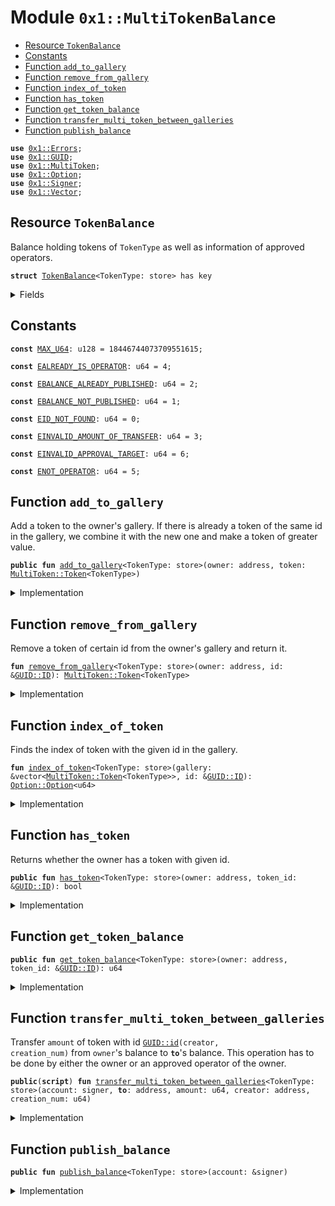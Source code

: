 
<a name="0x1_MultiTokenBalance"></a>

# Module `0x1::MultiTokenBalance`



-  [Resource `TokenBalance`](#0x1_MultiTokenBalance_TokenBalance)
-  [Constants](#@Constants_0)
-  [Function `add_to_gallery`](#0x1_MultiTokenBalance_add_to_gallery)
-  [Function `remove_from_gallery`](#0x1_MultiTokenBalance_remove_from_gallery)
-  [Function `index_of_token`](#0x1_MultiTokenBalance_index_of_token)
-  [Function `has_token`](#0x1_MultiTokenBalance_has_token)
-  [Function `get_token_balance`](#0x1_MultiTokenBalance_get_token_balance)
-  [Function `transfer_multi_token_between_galleries`](#0x1_MultiTokenBalance_transfer_multi_token_between_galleries)
-  [Function `publish_balance`](#0x1_MultiTokenBalance_publish_balance)


<pre><code><b>use</b> <a href="../../../../../../../experimental/releases/artifacts/current/build/MoveStdlib/docs/Errors.md#0x1_Errors">0x1::Errors</a>;
<b>use</b> <a href="../../../../../../../experimental/releases/artifacts/current/build/MoveStdlib/docs/GUID.md#0x1_GUID">0x1::GUID</a>;
<b>use</b> <a href="MultiToken.md#0x1_MultiToken">0x1::MultiToken</a>;
<b>use</b> <a href="../../../../../../../experimental/releases/artifacts/current/build/MoveStdlib/docs/Option.md#0x1_Option">0x1::Option</a>;
<b>use</b> <a href="../../../../../../../experimental/releases/artifacts/current/build/MoveStdlib/docs/Signer.md#0x1_Signer">0x1::Signer</a>;
<b>use</b> <a href="../../../../../../../experimental/releases/artifacts/current/build/MoveStdlib/docs/Vector.md#0x1_Vector">0x1::Vector</a>;
</code></pre>



<a name="0x1_MultiTokenBalance_TokenBalance"></a>

## Resource `TokenBalance`

Balance holding tokens of <code>TokenType</code> as well as information of approved operators.


<pre><code><b>struct</b> <a href="MultiTokenBalance.md#0x1_MultiTokenBalance_TokenBalance">TokenBalance</a>&lt;TokenType: store&gt; has key
</code></pre>



<details>
<summary>Fields</summary>


<dl>
<dt>
<code>gallery: vector&lt;<a href="MultiToken.md#0x1_MultiToken_Token">MultiToken::Token</a>&lt;TokenType&gt;&gt;</code>
</dt>
<dd>
 Gallery full of multi tokens owned by this balance
</dd>
</dl>


</details>

<a name="@Constants_0"></a>

## Constants


<a name="0x1_MultiTokenBalance_MAX_U64"></a>



<pre><code><b>const</b> <a href="MultiTokenBalance.md#0x1_MultiTokenBalance_MAX_U64">MAX_U64</a>: u128 = 18446744073709551615;
</code></pre>



<a name="0x1_MultiTokenBalance_EALREADY_IS_OPERATOR"></a>



<pre><code><b>const</b> <a href="MultiTokenBalance.md#0x1_MultiTokenBalance_EALREADY_IS_OPERATOR">EALREADY_IS_OPERATOR</a>: u64 = 4;
</code></pre>



<a name="0x1_MultiTokenBalance_EBALANCE_ALREADY_PUBLISHED"></a>



<pre><code><b>const</b> <a href="MultiTokenBalance.md#0x1_MultiTokenBalance_EBALANCE_ALREADY_PUBLISHED">EBALANCE_ALREADY_PUBLISHED</a>: u64 = 2;
</code></pre>



<a name="0x1_MultiTokenBalance_EBALANCE_NOT_PUBLISHED"></a>



<pre><code><b>const</b> <a href="MultiTokenBalance.md#0x1_MultiTokenBalance_EBALANCE_NOT_PUBLISHED">EBALANCE_NOT_PUBLISHED</a>: u64 = 1;
</code></pre>



<a name="0x1_MultiTokenBalance_EID_NOT_FOUND"></a>



<pre><code><b>const</b> <a href="MultiTokenBalance.md#0x1_MultiTokenBalance_EID_NOT_FOUND">EID_NOT_FOUND</a>: u64 = 0;
</code></pre>



<a name="0x1_MultiTokenBalance_EINVALID_AMOUNT_OF_TRANSFER"></a>



<pre><code><b>const</b> <a href="MultiTokenBalance.md#0x1_MultiTokenBalance_EINVALID_AMOUNT_OF_TRANSFER">EINVALID_AMOUNT_OF_TRANSFER</a>: u64 = 3;
</code></pre>



<a name="0x1_MultiTokenBalance_EINVALID_APPROVAL_TARGET"></a>



<pre><code><b>const</b> <a href="MultiTokenBalance.md#0x1_MultiTokenBalance_EINVALID_APPROVAL_TARGET">EINVALID_APPROVAL_TARGET</a>: u64 = 6;
</code></pre>



<a name="0x1_MultiTokenBalance_ENOT_OPERATOR"></a>



<pre><code><b>const</b> <a href="MultiTokenBalance.md#0x1_MultiTokenBalance_ENOT_OPERATOR">ENOT_OPERATOR</a>: u64 = 5;
</code></pre>



<a name="0x1_MultiTokenBalance_add_to_gallery"></a>

## Function `add_to_gallery`

Add a token to the owner's gallery. If there is already a token of the same id in the
gallery, we combine it with the new one and make a token of greater value.


<pre><code><b>public</b> <b>fun</b> <a href="MultiTokenBalance.md#0x1_MultiTokenBalance_add_to_gallery">add_to_gallery</a>&lt;TokenType: store&gt;(owner: address, token: <a href="MultiToken.md#0x1_MultiToken_Token">MultiToken::Token</a>&lt;TokenType&gt;)
</code></pre>



<details>
<summary>Implementation</summary>


<pre><code><b>public</b> <b>fun</b> <a href="MultiTokenBalance.md#0x1_MultiTokenBalance_add_to_gallery">add_to_gallery</a>&lt;TokenType: store&gt;(owner: address, token: Token&lt;TokenType&gt;)
<b>acquires</b> <a href="MultiTokenBalance.md#0x1_MultiTokenBalance_TokenBalance">TokenBalance</a> {
    <b>assert</b>(<b>exists</b>&lt;<a href="MultiTokenBalance.md#0x1_MultiTokenBalance_TokenBalance">TokenBalance</a>&lt;TokenType&gt;&gt;(owner), <a href="MultiTokenBalance.md#0x1_MultiTokenBalance_EBALANCE_NOT_PUBLISHED">EBALANCE_NOT_PUBLISHED</a>);
    <b>let</b> id = <a href="MultiToken.md#0x1_MultiToken_id">MultiToken::id</a>&lt;TokenType&gt;(&token);
    <b>if</b> (<a href="MultiTokenBalance.md#0x1_MultiTokenBalance_has_token">has_token</a>&lt;TokenType&gt;(owner, &id)) {
        // If `owner` already has a token <b>with</b> the same id, remove it from the gallery
        // and join it <b>with</b> the new token.
        <b>let</b> original_token = <a href="MultiTokenBalance.md#0x1_MultiTokenBalance_remove_from_gallery">remove_from_gallery</a>&lt;TokenType&gt;(owner, &id);
        <a href="MultiToken.md#0x1_MultiToken_join">MultiToken::join</a>&lt;TokenType&gt;(&<b>mut</b> token, original_token);
    };
    <b>let</b> gallery = &<b>mut</b> borrow_global_mut&lt;<a href="MultiTokenBalance.md#0x1_MultiTokenBalance_TokenBalance">TokenBalance</a>&lt;TokenType&gt;&gt;(owner).gallery;
    <a href="../../../../../../../experimental/releases/artifacts/current/build/MoveStdlib/docs/Vector.md#0x1_Vector_push_back">Vector::push_back</a>(gallery, token)
}
</code></pre>



</details>

<a name="0x1_MultiTokenBalance_remove_from_gallery"></a>

## Function `remove_from_gallery`

Remove a token of certain id from the owner's gallery and return it.


<pre><code><b>fun</b> <a href="MultiTokenBalance.md#0x1_MultiTokenBalance_remove_from_gallery">remove_from_gallery</a>&lt;TokenType: store&gt;(owner: address, id: &<a href="../../../../../../../experimental/releases/artifacts/current/build/MoveStdlib/docs/GUID.md#0x1_GUID_ID">GUID::ID</a>): <a href="MultiToken.md#0x1_MultiToken_Token">MultiToken::Token</a>&lt;TokenType&gt;
</code></pre>



<details>
<summary>Implementation</summary>


<pre><code><b>fun</b> <a href="MultiTokenBalance.md#0x1_MultiTokenBalance_remove_from_gallery">remove_from_gallery</a>&lt;TokenType: store&gt;(owner: address, id: &<a href="../../../../../../../experimental/releases/artifacts/current/build/MoveStdlib/docs/GUID.md#0x1_GUID_ID">GUID::ID</a>): Token&lt;TokenType&gt;
<b>acquires</b> <a href="MultiTokenBalance.md#0x1_MultiTokenBalance_TokenBalance">TokenBalance</a> {
    <b>assert</b>(<b>exists</b>&lt;<a href="MultiTokenBalance.md#0x1_MultiTokenBalance_TokenBalance">TokenBalance</a>&lt;TokenType&gt;&gt;(owner), <a href="MultiTokenBalance.md#0x1_MultiTokenBalance_EBALANCE_NOT_PUBLISHED">EBALANCE_NOT_PUBLISHED</a>);
    <b>let</b> gallery = &<b>mut</b> borrow_global_mut&lt;<a href="MultiTokenBalance.md#0x1_MultiTokenBalance_TokenBalance">TokenBalance</a>&lt;TokenType&gt;&gt;(owner).gallery;
    <b>let</b> index_opt = <a href="MultiTokenBalance.md#0x1_MultiTokenBalance_index_of_token">index_of_token</a>&lt;TokenType&gt;(gallery, id);
    <b>assert</b>(<a href="../../../../../../../experimental/releases/artifacts/current/build/MoveStdlib/docs/Option.md#0x1_Option_is_some">Option::is_some</a>(&index_opt), <a href="../../../../../../../experimental/releases/artifacts/current/build/MoveStdlib/docs/Errors.md#0x1_Errors_limit_exceeded">Errors::limit_exceeded</a>(<a href="MultiTokenBalance.md#0x1_MultiTokenBalance_EID_NOT_FOUND">EID_NOT_FOUND</a>));
    <a href="../../../../../../../experimental/releases/artifacts/current/build/MoveStdlib/docs/Vector.md#0x1_Vector_remove">Vector::remove</a>(gallery, <a href="../../../../../../../experimental/releases/artifacts/current/build/MoveStdlib/docs/Option.md#0x1_Option_extract">Option::extract</a>(&<b>mut</b> index_opt))
}
</code></pre>



</details>

<a name="0x1_MultiTokenBalance_index_of_token"></a>

## Function `index_of_token`

Finds the index of token with the given id in the gallery.


<pre><code><b>fun</b> <a href="MultiTokenBalance.md#0x1_MultiTokenBalance_index_of_token">index_of_token</a>&lt;TokenType: store&gt;(gallery: &vector&lt;<a href="MultiToken.md#0x1_MultiToken_Token">MultiToken::Token</a>&lt;TokenType&gt;&gt;, id: &<a href="../../../../../../../experimental/releases/artifacts/current/build/MoveStdlib/docs/GUID.md#0x1_GUID_ID">GUID::ID</a>): <a href="../../../../../../../experimental/releases/artifacts/current/build/MoveStdlib/docs/Option.md#0x1_Option_Option">Option::Option</a>&lt;u64&gt;
</code></pre>



<details>
<summary>Implementation</summary>


<pre><code><b>fun</b> <a href="MultiTokenBalance.md#0x1_MultiTokenBalance_index_of_token">index_of_token</a>&lt;TokenType: store&gt;(gallery: &vector&lt;Token&lt;TokenType&gt;&gt;, id: &<a href="../../../../../../../experimental/releases/artifacts/current/build/MoveStdlib/docs/GUID.md#0x1_GUID_ID">GUID::ID</a>): <a href="../../../../../../../experimental/releases/artifacts/current/build/MoveStdlib/docs/Option.md#0x1_Option">Option</a>&lt;u64&gt; {
    <b>let</b> i = 0;
    <b>let</b> len = <a href="../../../../../../../experimental/releases/artifacts/current/build/MoveStdlib/docs/Vector.md#0x1_Vector_length">Vector::length</a>(gallery);
    <b>while</b> (i &lt; len) {
        <b>if</b> (<a href="MultiToken.md#0x1_MultiToken_id">MultiToken::id</a>&lt;TokenType&gt;(<a href="../../../../../../../experimental/releases/artifacts/current/build/MoveStdlib/docs/Vector.md#0x1_Vector_borrow">Vector::borrow</a>(gallery, i)) == *id) {
            <b>return</b> <a href="../../../../../../../experimental/releases/artifacts/current/build/MoveStdlib/docs/Option.md#0x1_Option_some">Option::some</a>(i)
        };
        i = i + 1;
    };
    <a href="../../../../../../../experimental/releases/artifacts/current/build/MoveStdlib/docs/Option.md#0x1_Option_none">Option::none</a>()
}
</code></pre>



</details>

<a name="0x1_MultiTokenBalance_has_token"></a>

## Function `has_token`

Returns whether the owner has a token with given id.


<pre><code><b>public</b> <b>fun</b> <a href="MultiTokenBalance.md#0x1_MultiTokenBalance_has_token">has_token</a>&lt;TokenType: store&gt;(owner: address, token_id: &<a href="../../../../../../../experimental/releases/artifacts/current/build/MoveStdlib/docs/GUID.md#0x1_GUID_ID">GUID::ID</a>): bool
</code></pre>



<details>
<summary>Implementation</summary>


<pre><code><b>public</b> <b>fun</b> <a href="MultiTokenBalance.md#0x1_MultiTokenBalance_has_token">has_token</a>&lt;TokenType: store&gt;(owner: address, token_id: &<a href="../../../../../../../experimental/releases/artifacts/current/build/MoveStdlib/docs/GUID.md#0x1_GUID_ID">GUID::ID</a>): bool <b>acquires</b> <a href="MultiTokenBalance.md#0x1_MultiTokenBalance_TokenBalance">TokenBalance</a> {
    <a href="../../../../../../../experimental/releases/artifacts/current/build/MoveStdlib/docs/Option.md#0x1_Option_is_some">Option::is_some</a>(&<a href="MultiTokenBalance.md#0x1_MultiTokenBalance_index_of_token">index_of_token</a>(&borrow_global&lt;<a href="MultiTokenBalance.md#0x1_MultiTokenBalance_TokenBalance">TokenBalance</a>&lt;TokenType&gt;&gt;(owner).gallery, token_id))
}
</code></pre>



</details>

<a name="0x1_MultiTokenBalance_get_token_balance"></a>

## Function `get_token_balance`



<pre><code><b>public</b> <b>fun</b> <a href="MultiTokenBalance.md#0x1_MultiTokenBalance_get_token_balance">get_token_balance</a>&lt;TokenType: store&gt;(owner: address, token_id: &<a href="../../../../../../../experimental/releases/artifacts/current/build/MoveStdlib/docs/GUID.md#0x1_GUID_ID">GUID::ID</a>): u64
</code></pre>



<details>
<summary>Implementation</summary>


<pre><code><b>public</b> <b>fun</b> <a href="MultiTokenBalance.md#0x1_MultiTokenBalance_get_token_balance">get_token_balance</a>&lt;TokenType: store&gt;(owner: address, token_id: &<a href="../../../../../../../experimental/releases/artifacts/current/build/MoveStdlib/docs/GUID.md#0x1_GUID_ID">GUID::ID</a>
): u64 <b>acquires</b> <a href="MultiTokenBalance.md#0x1_MultiTokenBalance_TokenBalance">TokenBalance</a> {
    <b>let</b> gallery = &borrow_global&lt;<a href="MultiTokenBalance.md#0x1_MultiTokenBalance_TokenBalance">TokenBalance</a>&lt;TokenType&gt;&gt;(owner).gallery;
    <b>let</b> index_opt = <a href="MultiTokenBalance.md#0x1_MultiTokenBalance_index_of_token">index_of_token</a>&lt;TokenType&gt;(gallery, token_id);

    <b>if</b> (<a href="../../../../../../../experimental/releases/artifacts/current/build/MoveStdlib/docs/Option.md#0x1_Option_is_none">Option::is_none</a>(&index_opt)) {
        0
    } <b>else</b> {
        <b>let</b> index = <a href="../../../../../../../experimental/releases/artifacts/current/build/MoveStdlib/docs/Option.md#0x1_Option_extract">Option::extract</a>(&<b>mut</b> index_opt);
        <a href="MultiToken.md#0x1_MultiToken_balance">MultiToken::balance</a>(<a href="../../../../../../../experimental/releases/artifacts/current/build/MoveStdlib/docs/Vector.md#0x1_Vector_borrow">Vector::borrow</a>(gallery, index))
    }
}
</code></pre>



</details>

<a name="0x1_MultiTokenBalance_transfer_multi_token_between_galleries"></a>

## Function `transfer_multi_token_between_galleries`

Transfer <code>amount</code> of token with id <code><a href="../../../../../../../experimental/releases/artifacts/current/build/MoveStdlib/docs/GUID.md#0x1_GUID_id">GUID::id</a>(creator, creation_num)</code> from <code>owner</code>'s
balance to <code><b>to</b></code>'s balance. This operation has to be done by either the owner or an
approved operator of the owner.


<pre><code><b>public</b>(<b>script</b>) <b>fun</b> <a href="MultiTokenBalance.md#0x1_MultiTokenBalance_transfer_multi_token_between_galleries">transfer_multi_token_between_galleries</a>&lt;TokenType: store&gt;(account: signer, <b>to</b>: address, amount: u64, creator: address, creation_num: u64)
</code></pre>



<details>
<summary>Implementation</summary>


<pre><code><b>public</b>(<b>script</b>) <b>fun</b> <a href="MultiTokenBalance.md#0x1_MultiTokenBalance_transfer_multi_token_between_galleries">transfer_multi_token_between_galleries</a>&lt;TokenType: store&gt;(
    account: signer,
    <b>to</b>: address,
    amount: u64,
    creator: address,
    creation_num: u64
) <b>acquires</b> <a href="MultiTokenBalance.md#0x1_MultiTokenBalance_TokenBalance">TokenBalance</a> {
    <b>let</b> owner = <a href="../../../../../../../experimental/releases/artifacts/current/build/MoveStdlib/docs/Signer.md#0x1_Signer_address_of">Signer::address_of</a>(&account);

    <b>assert</b>(amount &gt; 0, <a href="MultiTokenBalance.md#0x1_MultiTokenBalance_EINVALID_AMOUNT_OF_TRANSFER">EINVALID_AMOUNT_OF_TRANSFER</a>);

    // Remove <a href="NFT.md#0x1_NFT">NFT</a> from `owner`'s gallery
    <b>let</b> id = <a href="../../../../../../../experimental/releases/artifacts/current/build/MoveStdlib/docs/GUID.md#0x1_GUID_create_id">GUID::create_id</a>(creator, creation_num);
    <b>let</b> token = <a href="MultiTokenBalance.md#0x1_MultiTokenBalance_remove_from_gallery">remove_from_gallery</a>&lt;TokenType&gt;(owner, &id);

    <b>assert</b>(amount &lt;= <a href="MultiToken.md#0x1_MultiToken_balance">MultiToken::balance</a>(&token), <a href="MultiTokenBalance.md#0x1_MultiTokenBalance_EINVALID_AMOUNT_OF_TRANSFER">EINVALID_AMOUNT_OF_TRANSFER</a>);

    <b>if</b> (amount == <a href="MultiToken.md#0x1_MultiToken_balance">MultiToken::balance</a>(&token)) {
        // Owner does not have any token left, so add token <b>to</b> `<b>to</b>`'s gallery.
        <a href="MultiTokenBalance.md#0x1_MultiTokenBalance_add_to_gallery">add_to_gallery</a>&lt;TokenType&gt;(<b>to</b>, token);
    } <b>else</b> {
        // Split owner's token into two
        <b>let</b> (owner_token, to_token) = <a href="MultiToken.md#0x1_MultiToken_split">MultiToken::split</a>&lt;TokenType&gt;(token, amount);

        // Add tokens <b>to</b> owner's gallery.
        <a href="MultiTokenBalance.md#0x1_MultiTokenBalance_add_to_gallery">add_to_gallery</a>&lt;TokenType&gt;(owner, owner_token);

        // Add tokens <b>to</b> `<b>to</b>`'s gallery
        <a href="MultiTokenBalance.md#0x1_MultiTokenBalance_add_to_gallery">add_to_gallery</a>&lt;TokenType&gt;(<b>to</b>, to_token);
    }
    // TODO: add event emission
}
</code></pre>



</details>

<a name="0x1_MultiTokenBalance_publish_balance"></a>

## Function `publish_balance`



<pre><code><b>public</b> <b>fun</b> <a href="MultiTokenBalance.md#0x1_MultiTokenBalance_publish_balance">publish_balance</a>&lt;TokenType: store&gt;(account: &signer)
</code></pre>



<details>
<summary>Implementation</summary>


<pre><code><b>public</b> <b>fun</b> <a href="MultiTokenBalance.md#0x1_MultiTokenBalance_publish_balance">publish_balance</a>&lt;TokenType: store&gt;(account: &signer) {
    <b>assert</b>(!<b>exists</b>&lt;<a href="MultiTokenBalance.md#0x1_MultiTokenBalance_TokenBalance">TokenBalance</a>&lt;TokenType&gt;&gt;(<a href="../../../../../../../experimental/releases/artifacts/current/build/MoveStdlib/docs/Signer.md#0x1_Signer_address_of">Signer::address_of</a>(account)), <a href="MultiTokenBalance.md#0x1_MultiTokenBalance_EBALANCE_ALREADY_PUBLISHED">EBALANCE_ALREADY_PUBLISHED</a>);
    move_to(account, <a href="MultiTokenBalance.md#0x1_MultiTokenBalance_TokenBalance">TokenBalance</a>&lt;TokenType&gt; { gallery: <a href="../../../../../../../experimental/releases/artifacts/current/build/MoveStdlib/docs/Vector.md#0x1_Vector_empty">Vector::empty</a>() });
}
</code></pre>



</details>
